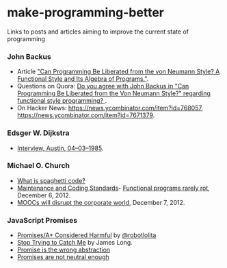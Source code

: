 # make-programming-better
Links to posts and articles aiming to improve the current state of programming

### John Backus
- Article ["Can Programming Be Liberated from the von Neumann Style? A Functional Style and Its Algebra of Programs."](https://www.cs.ucf.edu/~dcm/Teaching/COT4810-Fall%202012/Literature/Backus.pdf).
- Questions on Quora: [Do you agree with John Backus in "Can Programming Be Liberated from the Von Neumann Style?" regarding functional style programming?
](https://www.quora.com/Do-you-agree-with-John-Backus-in-Can-Programming-Be-Liberated-from-the-Von-Neumann-Style-regarding-functional-style-programming).
- On Hacker News: https://news.ycombinator.com/item?id=768057, https://news.ycombinator.com/item?id=7671379.

### Edsger W. Dijkstra
- [Interview, Austin, 04–03–1985](http://www.cs.utexas.edu/users/EWD/misc/vanVlissingenInterview.html).

### Michael O. Church
- [What is spaghetti code?](https://web.archive.org/web/20150910093715/https://michaelochurch.wordpress.com/2012/08/15/what-is-spaghetti-code/)
- [Maintenance and Coding Standards](https://web.archive.org/web/20140716023502/http://funceng.com/2013/08/22/maintenance-and-coding-standards/)- [Functional programs rarely rot](https://web.archive.org/web/20140716023452/http://michaelochurch.wordpress.com/2012/12/06/functional-programs-rarely-rot/), December 6, 2012.
- [MOOCs will disrupt the corporate world](https://web.archive.org/web/20151221144207/https://michaelochurch.wordpress.com/2012/12/07/moocs-disrupting-work/), December 7, 2012.

### JavaScript Promises
- [Promises/A+ Considered Harmful](http://robotlolita.me/2013/06/28/promises-considered-harmful.html) by [@robotlolita](https://github.com/robotlolita)
- [Stop Trying to Catch Me](https://jlongster.com/Stop-Trying-to-Catch-Me) by James Long.
- [Promise is the wrong abstraction](http://anttih.com/articles/2017/12/25/promise-is-the-wrong-abstraction)
- [Promises are not neutral enough](https://staltz.com/promises-are-not-neutral-enough.html)
